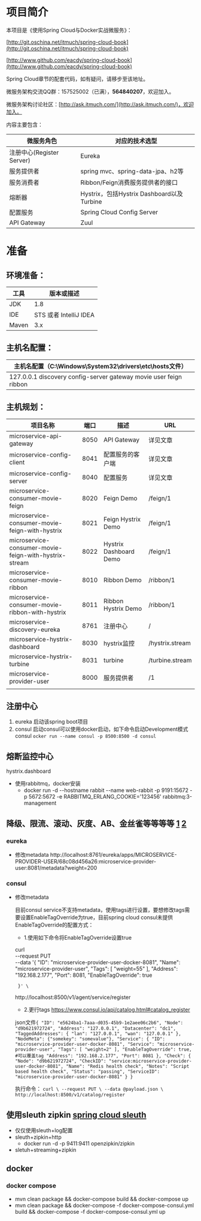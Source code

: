 # 项目简介
本项目是《使用Spring Cloud与Docker实战微服务》：

[http://git.oschina.net/itmuch/spring-cloud-book](http://git.oschina.net/itmuch/spring-cloud-book)

[http://www.github.com/eacdy/spring-cloud-book](http://www.github.com/eacdy/spring-cloud-book)

Spring Cloud章节的配套代码，如有疑问，请移步至该地址。

微服务架构交流QQ群：157525002（已满），**564840207**，欢迎加入。

微服务架构讨论社区：[http://ask.itmuch.com/](http://ask.itmuch.com/)，欢迎加入。



内容主要包含：

| 微服务角色                 | 对应的技术选型                              |
| --------------------- | ------------------------------------ |
| 注册中心(Register Server) | Eureka                               |
| 服务提供者                 | spring mvc、spring-data-jpa、h2等       |
| 服务消费者                 | Ribbon/Feign消费服务提供者的接口               |
| 熔断器                   | Hystrix，包括Hystrix Dashboard以及Turbine |
| 配置服务                  | Spring Cloud Config Server           |
| API Gateway           | Zuul                                 |



# 准备

## 环境准备：

| 工具    | 版本或描述                |
| ----- | -------------------- |
| JDK   | 1.8                  |
| IDE   | STS 或者 IntelliJ IDEA |
| Maven | 3.x                  |

## 主机名配置：

| 主机名配置（C:\Windows\System32\drivers\etc\hosts文件） |
| ---------------------------------------- |
| 127.0.0.1 discovery config-server gateway movie user feign ribbon |

## 主机规划：

| 项目名称                                     | 端口   | 描述                     | URL             |
| ---------------------------------------- | ---- | ---------------------- | --------------- |
| microservice-api-gateway                 | 8050 | API Gateway            | 详见文章            |
| microservice-config-client               | 8041 | 配置服务的客户端               | 详见文章            |
| microservice-config-server               | 8040 | 配置服务                   | 详见文章            |
| microservice-consumer-movie-feign        | 8020 | Feign Demo             | /feign/1        |
| microservice-consumer-movie-feign-with-hystrix | 8021 | Feign Hystrix Demo     | /feign/1        |
| microservice-consumer-movie-feign-with-hystrix-stream | 8022 | Hystrix Dashboard Demo | /feign/1        |
| microservice-consumer-movie-ribbon       | 8010 | Ribbon Demo            | /ribbon/1       |
| microservice-consumer-movie-ribbon-with-hystrix | 8011 | Ribbon Hystrix Demo    | /ribbon/1       |
| microservice-discovery-eureka            | 8761 | 注册中心                   | /               |
| microservice-hystrix-dashboard           | 8030 | hystrix监控              | /hystrix.stream |
| microservice-hystrix-turbine             | 8031 | turbine                | /turbine.stream |
| microservice-provider-user               | 8000 | 服务提供者                  | /1              |
|                                          |      |                        |                 |


## 注册中心
1. eureka
    启动该spring boot项目
2. consul
    启动consul可以使用docker启动，如下命令启动Development模式consul
    `ocker run --name consul -p 8500:8500 -d consul`

## 熔断监控中心
hystrix.dashboard
- 使用rabbitmq，docker安装 
   * docker run -d --hostname rabbit --name web-rabbit -p 9191:15672 -p 5672:5672 -e RABBITMQ_ERLANG_COOKIE='123456' rabbitmq:3-management 

## 降级、限流、滚动、灰度、AB、金丝雀等等等等 [1](http://xujin.org/sc/sc-ribbon-demoted/) [2](http://www.jianshu.com/p/37ee1e84900a)
### eureka
 - 修改metadata
    http://localhost:8761/eureka/apps/MICROSERVICE-PROVIDER-USER/68c08d456a26:microservice-provider-user:8081/metadata?weight=200
### consul
 - 修改metadata
 
   目前consul service不支持metadata，使用tags进行设置，要想修改tags需要设置EnableTagOverride为true，目前spring cloud consul未提供EnableTagOverride的配置方式：
   * 1.使用如下命令将EnableTagOverride设置true
   
    curl \
    --request PUT \
    --data '{
        "ID": "microservice-provider-user-docker-8081",
         "Name": "microservice-provider-user",
		  "Tags": [
		    "weight=55"
		  ],
		 "Address": "192.168.2.177",
		  "Port": 8081,
		  "EnableTagOverride": true

		}' \
    http://localhost:8500/v1/agent/service/register
    * 2.更行tags
    https://www.consul.io/api/catalog.html#catalog_register
    
    json文件`{
        "ID": "e5624ba1-7aaa-d035-45b9-1e2aee06c2b6",
         "Node": "d9b621972724",
         "Address": "127.0.0.1",
         "Datacenter": "dc1",
         "TaggedAddresses": {
             "lan": "127.0.0.1",
             "wan": "127.0.0.1"
         },
         "NodeMeta": {"somekey": "somevalue"},
         "Service": {
           "ID": "microservice-provider-user-docker-8081",
           "Service": "microservice-provider-user",
           "Tags": [
               "weight=2"
           ],
           "EnableTagOverride": true, #可以覆盖tag
           "Address": "192.168.2.177",
           "Port": 8081
         },
         "Check": {
           "Node": "d9b621972724",
           "CheckID": "service:microservice-provider-user-docker-8081",
           "Name": "Redis health check",
           "Notes": "Script based health check",
           "Status": "passing",
           "ServiceID": "microservice-provider-user-docker-8081"
         }
       }`
       
    执行命令：
        `curl \
              --request PUT \
              --data @payload.json \
              http://localhost:8500/v1/catalog/register`
              
## 使用sleuth zipkin [spring cloud sleuth](http://tech.lede.com/2017/04/19/rd/server/SpringCloudSleuth/)
- 仅仅使用sleuth+log配置
- sleuth+zipkin+http
   * docker run -d -p 9411:9411 openzipkin/zipkin
- sletuh+streaming+zipkin

## docker 
### docker  compose
- mvn clean package && docker-compose  build && docker-compose  up
- mvn clean package && docker-compose -f docker-compose-consul.yml build && docker-compose -f docker-compose-consul.yml up
